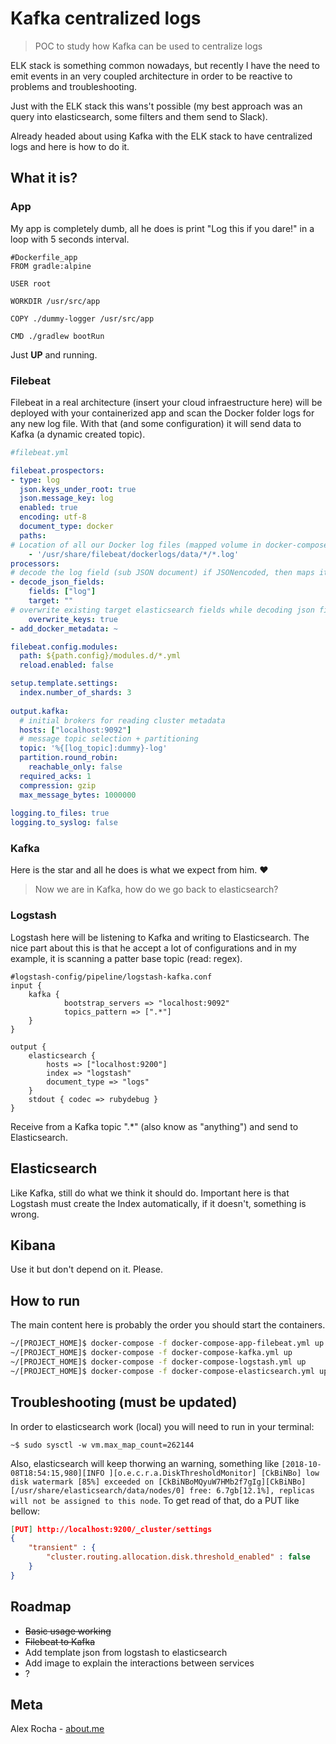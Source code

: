 # Kafka centralized logs
>POC to study how Kafka can be used to centralize logs

ELK stack is something common nowadays, but recently I have the need
to emit events in an very coupled architecture in order to be reactive to
problems and troubleshooting. 

Just with the ELK stack this wans't possible (my best approach was an query into
elasticsearch, some filters and them send to Slack).

Already headed about using Kafka with the ELK stack to have centralized logs and
here is how to do it.

## What it is?

### App

My app is completely dumb, all he does is print "Log this if you dare!"
in a loop with 5 seconds interval.

```docker
#Dockerfile_app
FROM gradle:alpine

USER root

WORKDIR /usr/src/app

COPY ./dummy-logger /usr/src/app

CMD ./gradlew bootRun
```

Just **UP** and running.

### Filebeat

Filebeat in a real architecture (insert your cloud infraestructure here) will
be deployed with your containerized app and scan the Docker folder logs for
any new log file. With that (and some configuration) it will send data to
Kafka (a dynamic created topic).

```yml
#filebeat.yml

filebeat.prospectors:
- type: log
  json.keys_under_root: true
  json.message_key: log
  enabled: true
  encoding: utf-8
  document_type: docker
  paths:
# Location of all our Docker log files (mapped volume in docker-compose.yml)
    - '/usr/share/filebeat/dockerlogs/data/*/*.log'
processors:
# decode the log field (sub JSON document) if JSONencoded, then maps it's fields to elasticsearch fields
- decode_json_fields:
    fields: ["log"]
    target: ""
# overwrite existing target elasticsearch fields while decoding json fields
    overwrite_keys: true
- add_docker_metadata: ~

filebeat.config.modules:
  path: ${path.config}/modules.d/*.yml
  reload.enabled: false

setup.template.settings:
  index.number_of_shards: 3
  
output.kafka:
  # initial brokers for reading cluster metadata
  hosts: ["localhost:9092"]
  # message topic selection + partitioning
  topic: '%{[log_topic]:dummy}-log'
  partition.round_robin:
    reachable_only: false
  required_acks: 1
  compression: gzip
  max_message_bytes: 1000000
  
logging.to_files: true
logging.to_syslog: false
```

### Kafka

Here is the star and all he does is what we expect from him. :heart:

> Now we are in Kafka, how do we go back to elasticsearch?

### Logstash

Logstash here will be listening to Kafka and writing to Elasticsearch.
The nice part about this is that he accept a lot of configurations and
in my example, it is scanning a patter base topic (read: regex).

```
#logstash-config/pipeline/logstash-kafka.conf
input {
    kafka {
            bootstrap_servers => "localhost:9092"
            topics_pattern => [".*"]
    }
}

output {
    elasticsearch {
        hosts => ["localhost:9200"]
        index => "logstash"
        document_type => "logs"
    }
    stdout { codec => rubydebug }
}
```

Receive from a Kafka topic ".\*" (also know as "anything") and send to Elasticsearch.

## Elasticsearch

Like Kafka, still do what we think it should do. Important here is that
Logstash must create the Index automatically, if it doesn't, something is wrong.

## Kibana

Use it but don't depend on it. Please.

## How to run

The main content here is probably the order you should start the containers.

```bash
~/[PROJECT_HOME]$ docker-compose -f docker-compose-app-filebeat.yml up
~/[PROJECT_HOME]$ docker-compose -f docker-compose-kafka.yml up
~/[PROJECT_HOME]$ docker-compose -f docker-compose-logstash.yml up
~/[PROJECT_HOME]$ docker-compose -f docker-compose-elasticsearch.yml up
```

## Troubleshooting (must be updated)

In order to elasticsearch work (local) you will need to run in your terminal:

```shell
~$ sudo sysctl -w vm.max_map_count=262144
```

Also, elasticsearch will keep thorwing an warning, something like 
`[2018-10-08T18:54:15,980][INFO ][o.e.c.r.a.DiskThresholdMonitor] [CkBiNBo] low disk watermark [85%] exceeded on [CkBiNBoMQyuW7HMb2f7gIg][CkBiNBo][/usr/share/elasticsearch/data/nodes/0] free: 6.7gb[12.1%], replicas will not be assigned to this node`.
To get read of that, do a PUT like bellow:

```json
[PUT] http://localhost:9200/_cluster/settings
{
    "transient" : {
        "cluster.routing.allocation.disk.threshold_enabled" : false
    }
}
```

## Roadmap

  * ~~Basic usage working~~
  * ~~Filebeat to Kafka~~
  * Add template json from logstash to elasticsearch
  * Add image to explain the interactions between services
  * ?
  
## Meta

Alex Rocha - [about.me](http://about.me/alex.rochas)
